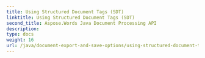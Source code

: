 ```yaml
---
title: Using Structured Document Tags (SDT)
linktitle: Using Structured Document Tags (SDT)
second_title: Aspose.Words Java Document Processing API
description: 
type: docs
weight: 16
url: /java/document-export-and-save-options/using-structured-document-tags/
---
```

